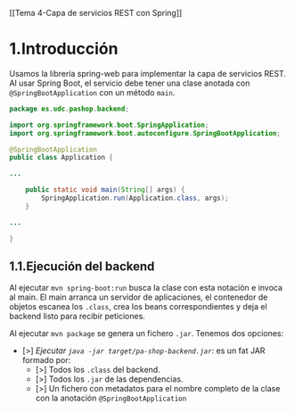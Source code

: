 [[Tema 4-Capa de servicios REST con Spring]]

# 1.Introducción
Usamos la librería spring-web para implementar la capa de servicios REST. Al usar Spring Boot, el servicio debe tener una clase anotada con `@SpringBootApplication` con un método `main`.

```java
package es.udc.pashop.backend;

import org.springframework.boot.SpringApplication;
import org.springframework.boot.autoconfigure.SpringBootApplication;

@SpringBootApplication
public class Application {

...

    public static void main(String[] args) {
        SpringApplication.run(Application.class, args);
    }

...

}

```

## 1.1.Ejecución del backend
Al ejecutar `mvn spring-boot:run` busca la clase con esta notación e invoca al main. El main arranca un servidor de aplicaciones, el contenedor de objetos escanea los `.class`, crea los beans correspondientes y deja el backend listo para recibir peticiones.

Al ejecutar `mvn package` se genera un fichero `.jar`. Tenemos dos opciones:
+ [>] *Ejecutar `java -jar target/pa-shop-backend.jar`:* es un fat JAR formado por:
	+ [>] Todos los `.class` del backend.
	+ [>] Todos los `.jar` de las dependencias.
	+ [>] Un fichero con metadatos para el nombre completo de la clase con la anotación `@SpringBootApplication` 